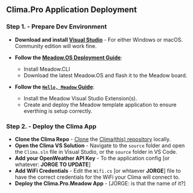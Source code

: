 ## Clima.Pro Application Deployment

### Step 1. - Prepare Dev Environment

 * **Download and install [Visual Studio](https://visualstudio.microsoft.com/)** - For either Windows or macOS. Community edition will work fine.

 * **Follow the [Meadow.OS Deployment Guide](http://developer.wildernesslabs.co/Meadow/Getting_Started/Deploying_Meadow/)**:
   * Install Meadow.CLI
   * Download the latest Meadow.OS and flash it to the Meadow board.

 * **Follow the [`Hello, Meadow` Guide](http://developer.wildernesslabs.co/Meadow/Getting_Started/Hello_World/)**:
   * Install the Meadow Visual Studio Extension(s).
   * Create and deploy the Meadow template application to ensure everthing is setup correctly.


### Step 2. - Deploy the Clima App

 * **Clone the Clima Repo** - [Clone](https://docs.github.com/en/desktop/contributing-and-collaborating-using-github-desktop/adding-and-cloning-repositories/cloning-and-forking-repositories-from-github-desktop) the [Clima(this) repository](https://github.com/wildernesslabs/Clima) locally.
 * **Open the Clima VS Solution** - Navigate to the `source` folder and open the `Clima.sln` file in Visual Studio, or the `source` folder in VS Code.
 * **Add your OpenWeather API Key** - To the application config [or whatever: **JORGE TO UPDATE**]
 * **Add WiFi Credentials** - Edit the `Wifi.cs` [or whtaever **JORGE**] file to have the correct credentials for the WiFi your Clima will connect to.
 * **Deploy the Clima.Pro.Meadow App** - [JORGE: is that the name of it?]
